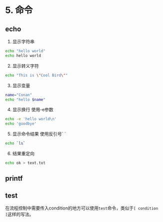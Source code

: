 # 5. 命令
## echo

1. 显示字符串
```bash
echo "hello world"
echo hello world
```

2. 显示转义字符
```bash
echo "This is \"Cool Bird\""
```

3. 显示变量
```bash
name="Conan"
echo "hello $name"
```

4. 显示换行
使用-e参数
```bash
echo -e 'hello world\n'
echo 'goodbye'
```
5. 显示命令结果
使用反引号\` \`
```bash
echo `ls`
```

6. 结果重定向
```bash
echo ok > text.txt
```

## printf

## test

在流程控制中需要传入condition的地方可以使用`test`命令，类似于`[ condition ]`这样的写法。